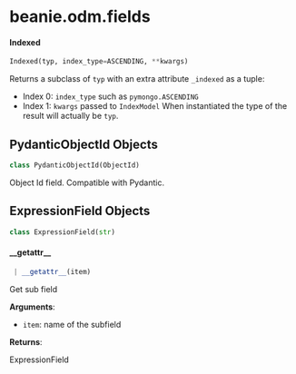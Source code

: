 <a name="beanie.odm.fields"></a>
# beanie.odm.fields

<a name="beanie.odm.fields.Indexed"></a>
#### Indexed

```python
Indexed(typ, index_type=ASCENDING, **kwargs)
```

Returns a subclass of `typ` with an extra attribute `_indexed` as a tuple:
- Index 0: `index_type` such as `pymongo.ASCENDING`
- Index 1: `kwargs` passed to `IndexModel`
When instantiated the type of the result will actually be `typ`.

<a name="beanie.odm.fields.PydanticObjectId"></a>
## PydanticObjectId Objects

```python
class PydanticObjectId(ObjectId)
```

Object Id field. Compatible with Pydantic.

<a name="beanie.odm.fields.ExpressionField"></a>
## ExpressionField Objects

```python
class ExpressionField(str)
```

<a name="beanie.odm.fields.ExpressionField.__getattr__"></a>
#### \_\_getattr\_\_

```python
 | __getattr__(item)
```

Get sub field

**Arguments**:

- `item`: name of the subfield

**Returns**:

ExpressionField
